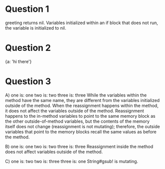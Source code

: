 # Question 1
greeting returns nil.  Variables initialized within an if block that does not run, the variable is initialized to nil.

# Question 2
{a: 'hi there'}

# Question 3
A)  one is: one
    two is: two
    three is: three
  While the variables within the method have the same name, they are different from the variables initialized outside of the method.  When the reassignment happens within the method, it does not affect the variables outside of the method. Reassignment happens to the in-method variables to point to the same memory block as the other outside-of-method variables, but the contents of the memory itself does not change (reassignment is not mutating); therefore, the outside variables that point to the memory blocks recall the same values as before the method. 

B)  one is: one
    two is: two
    three is: three
  Reassignment inside the method does not affect variables outside of the method.

C)  one is: two
    two is: three
    three is: one
  String#gsub! is mutating.

